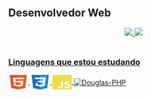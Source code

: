 ## Desenvolvedor Web
<div align="center">
  <a href="https://github.com/douglas074">
  <img height="180em" src="https://github-readme-stats.vercel.app/api?username=munirarabi&show_icons=true&theme=dracula&include_all_commits=true&count_private=true"/>
  <img height="180em" src="https://github-readme-stats.vercel.app/api/top-langs/?username=munirarabi&layout=compact&langs_count=7&theme=dracula"/>
</div>
<div style="display: inline_block"><br>
  <h3>Linguagens que estou estudando</h3>
  <img align="center" alt="Douglas-HTML" height="30" width="40" src="https://raw.githubusercontent.com/devicons/devicon/master/icons/html5/html5-original.svg">
  <img align="center" alt="Douglas-CSS" height="30" width="40" src="https://raw.githubusercontent.com/devicons/devicon/master/icons/css3/css3-original.svg">
  <img align="center" alt="Douglas-Js" height="30" width="40" src="https://raw.githubusercontent.com/devicons/devicon/master/icons/javascript/javascript-plain.svg">
  <img align="center" alt="Douglas-PHP" height="30" width="40" src="[https://raw.githubusercontent.com/devicons/devicon/master/icons/typescript/typescript-plain.svg](https://github.com/FortAwesome/Font-Awesome/blob/6.x/svgs/brands/php.svg)">
</div>
